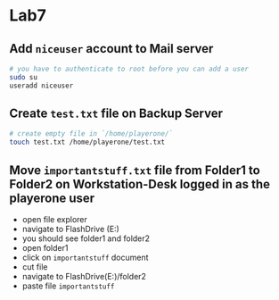 # Lab7

## Add `niceuser` account to Mail server

```bash
# you have to authenticate to root before you can add a user
sudo su
useradd niceuser
```

## Create `test.txt` file on Backup Server

```bash
# create empty file in `/home/playerone/`
touch test.txt /home/playerone/test.txt
```

## Move `importantstuff.txt` file from Folder1 to Folder2 on Workstation-Desk logged in as the playerone user

- open file explorer
- navigate to FlashDrive (E:)
- you should see folder1 and folder2
- open folder1
- click on `importantstuff` document
- cut file
- navigate to FlashDrive(E:)/folder2
- paste file `importantstuff`
